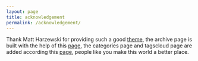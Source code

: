 ```yaml
---
layout: page
title: acknowledgement
permalink: /acknowledgement/
---
```

Thank Matt Harzewski for providing such a good [theme](http://jekyllthemes.org/themes/siera/), the archive page is built with the help of this [page](http://huyongde.github.io/2016/01/05/jekyll-archive.html), the categories page and tagscloud page are added according this [page](http://zixiaojindao.github.io/blogging/2012/09/30/jekyll-category-tag-recent-comment/), people like you make this world a better place.

